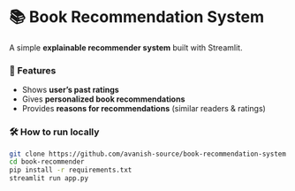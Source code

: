 # 📚 Book Recommendation System
 
A simple **explainable recommender system** built with Streamlit.
 
### 🚀 Features
- Shows **user’s past ratings**  
- Gives **personalized book recommendations**  
- Provides **reasons for recommendations** (similar readers & ratings)
 
### 🛠 How to run locally
```bash
git clone https://github.com/avanish-source/book-recommendation-system
cd book-recommender
pip install -r requirements.txt
streamlit run app.py